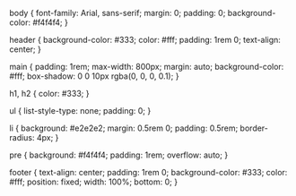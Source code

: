 body {
  font-family: Arial, sans-serif;
  margin: 0;
  padding: 0;
  background-color: #f4f4f4;
}

header {
  background-color: #333;
  color: #fff;
  padding: 1rem 0;
  text-align: center;
}

main {
  padding: 1rem;
  max-width: 800px;
  margin: auto;
  background-color: #fff;
  box-shadow: 0 0 10px rgba(0, 0, 0, 0.1);
}

h1, h2 {
  color: #333;
}

ul {
  list-style-type: none;
  padding: 0;
}

li {
  background: #e2e2e2;
  margin: 0.5rem 0;
  padding: 0.5rem;
  border-radius: 4px;
}

pre {
  background: #f4f4f4;
  padding: 1rem;
  overflow: auto;
}

footer {
  text-align: center;
  padding: 1rem 0;
  background-color: #333;
  color: #fff;
  position: fixed;
  width: 100%;
  bottom: 0;
}
